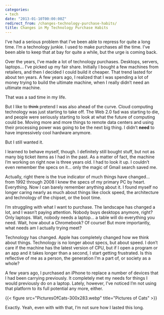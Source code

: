 ```yaml
---
categories:
- tech
date: "2013-01-10T00:00:00Z"
redirect_from: /changes-technology-purchase-habits/
title: Changes in My Technology Purchase Habits
---
```


I’ve had a serious problem that I’ve been able to repress for quite a long time.  I’m a technology junkie.  I used to  make purchases all the time.  I’ve been able to keep that at bay for quite a while, but the urge is coming back.

Over the years, I’ve made a lot of technology purchases.  Desktops, servers, laptops… I’ve picked up my fair share.  Initially I bought a few machines from retailers, and then I decided I could build it cheaper.  That trend lasted for about ten years.  A few years ago, I realized that I was spending a lot of money trying to build the ultimate machine, when I really didn’t need an ultimate machine.

That was a sad time in my life.

But I like to ~~think~~ pretend I was also ahead of the curve.  Cloud computing technology was just starting to take off.  The Web 2.0 fad was starting to die, and people were seriously starting to look at what the future of computing could be.  Moving more and more things to remote data centers and using their processing power was going to be the next big thing.  I didn’t **need** to have impressively cool hardware anymore.

But I still wanted it.

I learned to behave myself, though.  I definitely still bought stuff, but not as many big ticket items as I had in the past.  As a matter of fact, the machine I’m working on right now is three years old.  I had to look it up.  I couldn’t even remember the specs on it... only the magic of Gmail search saved me.

Actually, right there is the true indicator of much things have changed… from 1992 through 2008 I knew the specs of my primary PC by heart.  Everything.  Now I can barely remember anything about it.  I found myself no longer caring nearly as much about things like clock speed, the architecture and technology of the chipset, or the boot time.

I’m struggling with what I want to purchase.  The landscape has changed a lot, and I wasn’t paying attention.  Nobody buys desktops anymore, right?  Only laptops.  Wait, nobody needs a laptop… a table will do everything you need.  Wait, how about a Chromebook?  Of course!  But more importantly, what needs am I actually trying meet?

Technology has changed.  Apple has completely changed how we think about things.  Technology is no longer about specs, but about speed.  I don’t care if the machine has the latest version of CPU, but if I open a program or an app and it takes longer than a second, I start getting frustrated. Is this reflective of me as a person, the  generation I’m a part of, or society as a whole?

A few years ago, I purchased an iPhone to replace a number of devices that I had been carrying previously.  It completely met my needs for things I would previously do on a laptop.  Lately, however, I’ve noticed I’m not using that platform to its full potential any more, either.

{{< figure src="PicturesOfCats-300x283.webp" title="Pictures of Cats" >}}

Exactly.  Yeah, even with with that, I’m not sure how I lasted this long.

